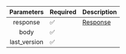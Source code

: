|  Parameters  | Required           | Description             |
|:------------:|--------------------|-------------------------|
|   response   | :white_check_mark: | [Response](Response.md) |
|     body     | :white_check_mark: |                         |
| last_version | :white_check_mark: |                         |